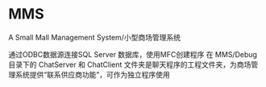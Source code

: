 # MMS
A Small Mall Management System/小型商场管理系统

通过ODBC数据源连接SQL Server 数据库，使用MFC创建程序
在 MMS/Debug 目录下的 ChatServer 和 ChatClient 文件夹是聊天程序的工程文件夹，为商场管理系统提供“联系供应商功能”，可作为独立程序使用
